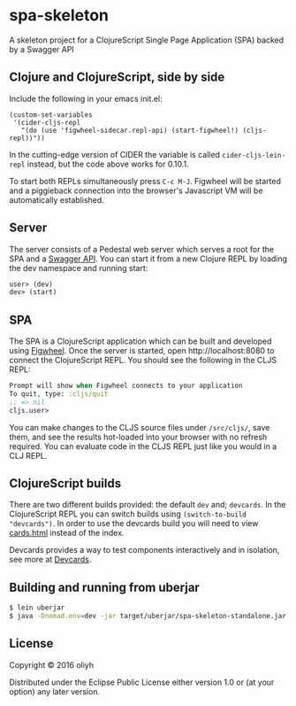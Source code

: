 # spa-skeleton

A skeleton project for a ClojureScript Single Page Application (SPA) backed by a Swagger API

## Clojure and ClojureScript, side by side

Include the following in your emacs init.el:
```
(custom-set-variables
 '(cider-cljs-repl
   "(do (use 'figwheel-sidecar.repl-api) (start-figwheel!) (cljs-repl))"))
```

In the cutting-edge version of CIDER the variable is called `cider-cljs-lein-repl` instead, but the code above works for 0.10.1.

To start both REPLs simultaneously press `C-c M-J`.
Figwheel will be started and a piggieback connection into the browser's Javascript VM will be automatically established.

## Server

The server consists of a Pedestal web server which serves a root for the SPA and a [Swagger API](http://swagger.io/).
You can start it from a new Clojure REPL by loading the dev namespace and running start:
```clojure
user> (dev)
dev> (start)
```

## SPA

The SPA is a ClojureScript application which can be built and developed using [Figwheel](https://github.com/bhauman/lein-figwheel).
Once the server is started, open http://localhost:8080 to connect the ClojureScript REPL. You should see the following in the CLJS REPL:
```clojure
Prompt will show when Figwheel connects to your application
To quit, type: :cljs/quit
;; => nil
cljs.user>
```
You can make changes to the CLJS source files under `/src/cljs/`, save them, and see the
results hot-loaded into your browser with no refresh required. You can evaluate code in the CLJS REPL just like you would in a CLJ REPL.

## ClojureScript builds

There are two different builds provided: the default `dev` and; `devcards`. In the ClojureScript REPL you can switch builds using `(switch-to-build "devcards")`. In order to use the devcards build you will need to view [cards.html](http://localhost:8080/cards.html) instead of the index.

Devcards provides a way to test components interactively and in isolation, see more at [Devcards](https://github.com/bhauman/devcards).


## Building and running from uberjar
```bash
$ lein uberjar
$ java -Dnomad.env=dev -jar target/uberjar/spa-skeleton-standalone.jar
```
## License

Copyright © 2016 oliyh

Distributed under the Eclipse Public License either version 1.0 or (at
your option) any later version.
